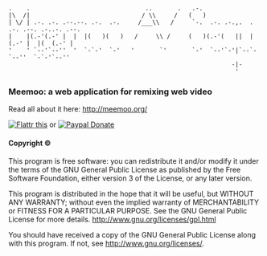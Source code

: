     .    .                                ..       .   .-.                                   
    |\  /|                               / \\     /   (   )                                  
    | \/ | .-. .-. .--.--. .-.  .-.     /___\\   /     `-.  .-. .-.,.  . .-. .--. .-..-. .--.
    |    |(.-'(.-' |  |  |(   )(   )   /     \\ /     (   )(.-'(   ||  |(.-' |  |(  (.-' |   
    '    ' `--'`--''  '  `-`-'  `-'   '       `'       `-'  `--'`-'|`--`-`--''  `-`-'`--''   
                                                                  -|-                        
                                                                   '                         


### Meemoo: a web application for remixing web video

Read all about it here: http://meemoo.org/


<a href="http://flattr.com/thing/183497/Meemoo-a-web-application-for-remixing-web-video" target="_blank"><img src="https://api.flattr.com/button/flattr-badge-large.png" alt="Flattr this" title="Flattr this" border="0" /></a> or <a href="https://www.paypal.com/cgi-bin/webscr?cmd=_s-xclick&amp;hosted_button_id=K7UYG9Y6XLHHS"><img src="https://www.paypal.com/en_US/i/btn/btn_donate_LG.gif" alt="Paypal Donate" /></a>


#### Copyright &copy;

This program is free software: you can redistribute it and/or modify it under the terms of the GNU General Public License as published by the Free Software Foundation, either version 3 of the License, or any later version.

This program is distributed in the hope that it will be useful, but WITHOUT ANY WARRANTY; without even the implied warranty of MERCHANTABILITY or FITNESS FOR A PARTICULAR PURPOSE. See the GNU General Public License for more details. http://www.gnu.org/licenses/gpl.html

You should have received a copy of the GNU General Public License along with this program.  If not, see <http://www.gnu.org/licenses/>.


